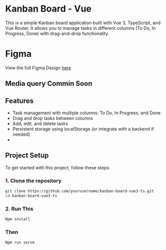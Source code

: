 # Kanban Board - Vue 
This is a simple Kanban board application built with Vue 3, TypeScript, and Vue Router. It allows you to manage tasks in different columns (To Do, In Progress, Done) with drag-and-drop functionality.

# Figma 

View the full Figma Design [here](https://www.figma.com/design/34dyAX3tRuzPpLmg0WHoZa/KanBanBoard?node-id=0-1&p=f&t=7jSwgVWvE7UgetJv-0)

## Media query Commin Soon

## Features
- Task management with multiple columns: To Do, In Progress, and Done
- Drag and drop tasks between columns
- Add, edit, and delete tasks
- Persistent storage using localStorage (or integrate with a backend if needed)
- 
## Project Setup

To get started with this project, follow these steps:

### 1. Clone the repository

```bash
git clone https://github.com/yourusername/kanban-board-vue3-ts.git
cd kanban-board-vue3-ts
```
### 2. Run This

```bash
Npm install
```
### Then


```bash
Npm run serve
```
